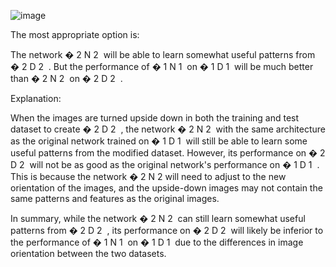 ![image](https://user-images.githubusercontent.com/89120960/234545486-7da1c34c-3cbc-4dd8-916d-cb26f8d2f678.png)


The most appropriate option is:

The network 
�
2
N 
2
​
 will be able to learn somewhat useful patterns from 
�
2
D 
2
​
 . But the performance of 
�
1
N 
1
​
 on 
�
1
D 
1
​
 will be much better than 
�
2
N 
2
​
 on 
�
2
D 
2
​
 .

Explanation:

When the images are turned upside down in both the training and test dataset to create 
�
2
D 
2
​
, the network 
�
2
N 
2
​
 with the same architecture as the original network trained on 
�
1
D 
1
​
 will still be able to learn some useful patterns from the modified dataset. However, its performance on 
�
2
D 
2
​
 will not be as good as the original network's performance on 
�
1
D 
1
​
. This is because the network 
�
2
N 
2
​
 will need to adjust to the new orientation of the images, and the upside-down images may not contain the same patterns and features as the original images.

In summary, while the network 
�
2
N 
2
​
 can still learn somewhat useful patterns from 
�
2
D 
2
​
, its performance on 
�
2
D 
2
​
 will likely be inferior to the performance of 
�
1
N 
1
​
 on 
�
1
D 
1
​
 due to the differences in image orientation between the two datasets.
